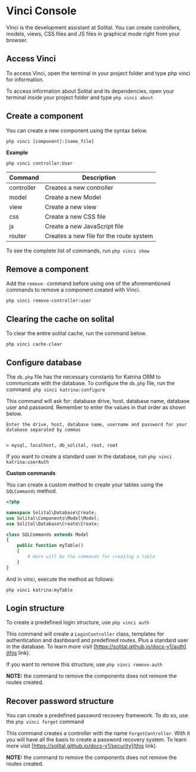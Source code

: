 # Vinci Console

Vinci is the development assistant at Solital. You can create controllers, models, views, CSS files and JS files in graphical mode right from your browser.

## Access Vinci

To access Vinci, open the terminal in your project folder and type php vinci for information.

To access information about Solital and its dependencies, open your terminal inside your project folder and type `php vinci about`

## Create a component
You can create a new component using the syntax below.

```
php vinci [component]:[name_file]
```

**Example**

```
php vinci controller:User
```

| Command    | Description                             |
|------------|-----------------------------------------|
| controller | Creates a new controller                |
| model      | Create a new Model                      |
| view       | Create a new view                       |
| css        | Create a new CSS file                   |
| js         | Create a new JavaScript file            |
| router     | Creates a new file for the route system |

To see the complete list of commands, run `php vinci show`

## Remove a component

Add the `remove-` command before using one of the aforementioned commands to remove a component created with Vinci.

```
php vinci remove-controller:user
```

## Clearing the cache on solital

To clear the entire solital cache, run the command below.

```
php vinci cache-clear
```

## Configure database

The `db.php` file has the necessary constants for Katrina ORM to communicate with the database. To configure the `db.php` file, run the command` php vinci katrina:configure`

This command will ask for: database drive, host, database name, database user and password. Remember to enter the values in that order as shown below.

```shell
Enter the drive, host, database name, username and password for your database separated by commas


> mysql, localhost, db_solital, root, root
```

If you want to create a standard user in the database, run `php vinci katrina:userAuth`

**Custom commands**

You can create a custom method to create your tables using the `SQLCommands` method.

```php
<?php

namespace Solital\Database\Create;
use Solital\Components\Model\Model;
use Solital\Database\Create\Create;

class SQLCommands extends Model
{
    public function myTable()
    {
        # Here will be the commands for creating a table
    }
}
```

And in vinci, execute the method as follows:

```
php vinci katrina:myTable
```

## Login structure

To create a predefined login structure, use `php vinci auth`

This command will create a `LoginController` class, templates for authentication and dashboard and predefined routes. Plus a standard user in the database. To learn more visit [https://solital.github.io/docs-v1/auth](this link).

If you want to remove this structure, use `php vinci remove-auth`

**NOTE:** the command to remove the components does not remove the routes created.

## Recover password structure

You can create a predefined password recovery framework. To do so, use the `php vinci forget` command

This command creates a controller with the name `ForgotController`. With it you will have all the basis to create a password recovery system. To learn more visit [https://solital.github.io/docs-v1/security](this link).

**NOTE:** the command to remove the components does not remove the routes created.